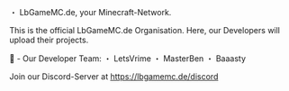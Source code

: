 ・ LbGameMC.de, your Minecraft-Network.

This is the official LbGameMC.de Organisation. Here, our Developers will upload their projects.



👋 - Our Developer Team:
・ LetsVrime
・ MasterBen
・ Baaasty


Join our Discord-Server at https://lbgamemc.de/discord
